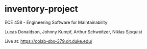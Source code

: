 # inventory-project

ECE 458 - Engineering Software for Maintainability

Lucas Donaldson, Johnny Kumpf, Arthur Schweitzer, Niklas Sjoquist

Live at: https://colab-sbx-379.oit.duke.edu/
